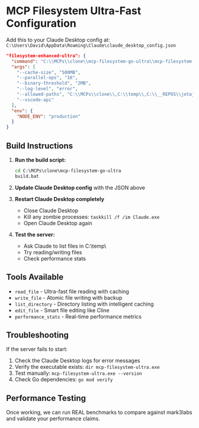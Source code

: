 # MCP Filesystem Ultra-Fast Configuration

Add this to your Claude Desktop config at:
`C:\Users\David\AppData\Roaming\Claude\claude_desktop_config.json`

```json
"filesystem-enhanced-ultra": {
  "command": "C:\\MCPs\\clone\\mcp-filesystem-go-ultra\\mcp-filesystem-ultra.exe",
  "args": [
    "--cache-size", "500MB",
    "--parallel-ops", "16", 
    "--binary-threshold", "2MB",
    "--log-level", "error",
    "--allowed-paths", "C:\\MCPs\\clone\\,C:\\temp\\,C:\\__REPOS\\jotajotape\\ENCUESTA\\,C:\\__REPOS\\jotajotape\\TRANSFER\\,C:\\__REPOS\\jotajotape\\NEWS\\",
    "--vscode-api"
  ],
  "env": {
    "NODE_ENV": "production"
  }
}
```

## Build Instructions

1. **Run the build script:**
   ```cmd
   cd C:\MCPs\clone\mcp-filesystem-go-ultra
   build.bat
   ```

2. **Update Claude Desktop config** with the JSON above

3. **Restart Claude Desktop completely**
   - Close Claude Desktop
   - Kill any zombie processes: `taskkill /f /im Claude.exe`
   - Open Claude Desktop again

4. **Test the server:**
   - Ask Claude to list files in C:\temp\
   - Try reading/writing files
   - Check performance stats

## Tools Available

- `read_file` - Ultra-fast file reading with caching
- `write_file` - Atomic file writing with backup
- `list_directory` - Directory listing with intelligent caching  
- `edit_file` - Smart file editing like Cline
- `performance_stats` - Real-time performance metrics

## Troubleshooting

If the server fails to start:

1. Check the Claude Desktop logs for error messages
2. Verify the executable exists: `dir mcp-filesystem-ultra.exe`
3. Test manually: `mcp-filesystem-ultra.exe --version`
4. Check Go dependencies: `go mod verify`

## Performance Testing

Once working, we can run REAL benchmarks to compare against mark3labs and validate your performance claims.
